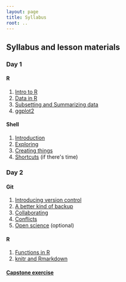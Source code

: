```yaml
---
layout: page
title: Syllabus
root: ..
---
```


## Syllabus and lesson materials

### Day 1

<div class="toc" markdown="1">

#### R
1. [Intro to R](R_intro_00.html)
2. [Data in R](R_intro_01_data.html)
3. [Subsetting and Summarizing data](R_intro_02_subsetting_summarizing.html)
4. [ggplot2](ggplot2.html)

#### Shell
1. [Introduction](shell-00-intro.html)
2. [Exploring](shell-01-exploring.html)
3. [Creating things](shell-02-creating.html)
4. [Shortcuts](shell-03-shortcuts.html) (if there's time)

</div>

### Day 2

<div class="toc" markdown="1">

#### Git
1. [Introducing version control](git-00-intro.html)
2. [A better kind of backup](git-01-backup.html)
3. [Collaborating](git-02-collab.html)
4. [Conflicts](git-03-conflict.html)
5. [Open science](git-04-open.html) (optional)

#### R
1. [Functions in R](functions.html)
2. [knitr and Rmarkdown](Rmarkdown.html)

#### [Capstone exercise](capstone.html)

</div>
